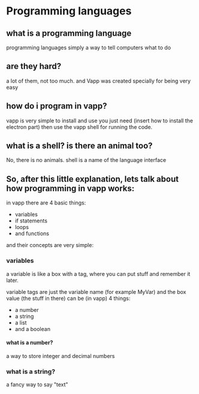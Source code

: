 # Programming languages

## what is a programming language

programming languages simply a way to tell computers what to do

## are they hard?

a lot of them, not too much. and Vapp was created specially for being very easy

## how do i program in vapp?

vapp is very simple to install and use you just need (insert how to install the electron part) then use the vapp shell for running the code.    

## what is a shell? is there an animal too?

No, there is no animals. shell is a name of the language interface

## So, after this little explanation, lets talk about how programming in vapp works:

in vapp there are 4 basic things:

* variables
* if statements
* loops
* and functions

and their concepts are very simple:

### variables

a variable is like a box with a tag, where you can put stuff and remember it later.

variable tags are just the variable name (for example MyVar)
and the box value (the stuff in there) can be (in vapp) 4 things:

* a number
* a string
* a list
* and a boolean

#### what is a number?

a way to store integer and decimal numbers

### what is a string?

a fancy way to say "text"

###

